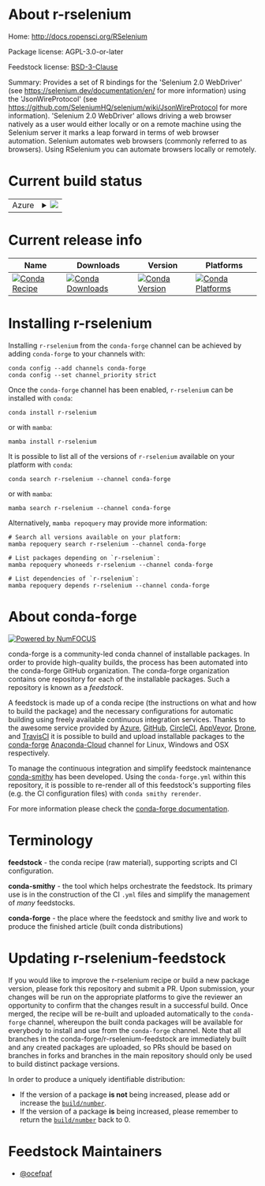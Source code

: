 About r-rselenium
=================

Home: http://docs.ropensci.org/RSelenium

Package license: AGPL-3.0-or-later

Feedstock license: [BSD-3-Clause](https://github.com/conda-forge/r-rselenium-feedstock/blob/main/LICENSE.txt)

Summary: Provides a set of R bindings for the 'Selenium 2.0 WebDriver' (see <https://selenium.dev/documentation/en/> for more information) using the 'JsonWireProtocol' (see <https://github.com/SeleniumHQ/selenium/wiki/JsonWireProtocol> for more information). 'Selenium 2.0 WebDriver' allows driving a web browser natively as a user would either locally or on a remote machine using the Selenium server it marks a leap forward in terms of web browser automation. Selenium automates web browsers (commonly referred to as browsers). Using RSelenium you can automate browsers locally or remotely.

Current build status
====================


<table>
    
  <tr>
    <td>Azure</td>
    <td>
      <details>
        <summary>
          <a href="https://dev.azure.com/conda-forge/feedstock-builds/_build/latest?definitionId=13587&branchName=main">
            <img src="https://dev.azure.com/conda-forge/feedstock-builds/_apis/build/status/r-rselenium-feedstock?branchName=main">
          </a>
        </summary>
        <table>
          <thead><tr><th>Variant</th><th>Status</th></tr></thead>
          <tbody><tr>
              <td>linux_64_r_base4.1</td>
              <td>
                <a href="https://dev.azure.com/conda-forge/feedstock-builds/_build/latest?definitionId=13587&branchName=main">
                  <img src="https://dev.azure.com/conda-forge/feedstock-builds/_apis/build/status/r-rselenium-feedstock?branchName=main&jobName=linux&configuration=linux_64_r_base4.1" alt="variant">
                </a>
              </td>
            </tr><tr>
              <td>linux_64_r_base4.2</td>
              <td>
                <a href="https://dev.azure.com/conda-forge/feedstock-builds/_build/latest?definitionId=13587&branchName=main">
                  <img src="https://dev.azure.com/conda-forge/feedstock-builds/_apis/build/status/r-rselenium-feedstock?branchName=main&jobName=linux&configuration=linux_64_r_base4.2" alt="variant">
                </a>
              </td>
            </tr><tr>
              <td>osx_64_r_base4.1</td>
              <td>
                <a href="https://dev.azure.com/conda-forge/feedstock-builds/_build/latest?definitionId=13587&branchName=main">
                  <img src="https://dev.azure.com/conda-forge/feedstock-builds/_apis/build/status/r-rselenium-feedstock?branchName=main&jobName=osx&configuration=osx_64_r_base4.1" alt="variant">
                </a>
              </td>
            </tr><tr>
              <td>osx_64_r_base4.2</td>
              <td>
                <a href="https://dev.azure.com/conda-forge/feedstock-builds/_build/latest?definitionId=13587&branchName=main">
                  <img src="https://dev.azure.com/conda-forge/feedstock-builds/_apis/build/status/r-rselenium-feedstock?branchName=main&jobName=osx&configuration=osx_64_r_base4.2" alt="variant">
                </a>
              </td>
            </tr>
          </tbody>
        </table>
      </details>
    </td>
  </tr>
</table>

Current release info
====================

| Name | Downloads | Version | Platforms |
| --- | --- | --- | --- |
| [![Conda Recipe](https://img.shields.io/badge/recipe-r--rselenium-green.svg)](https://anaconda.org/conda-forge/r-rselenium) | [![Conda Downloads](https://img.shields.io/conda/dn/conda-forge/r-rselenium.svg)](https://anaconda.org/conda-forge/r-rselenium) | [![Conda Version](https://img.shields.io/conda/vn/conda-forge/r-rselenium.svg)](https://anaconda.org/conda-forge/r-rselenium) | [![Conda Platforms](https://img.shields.io/conda/pn/conda-forge/r-rselenium.svg)](https://anaconda.org/conda-forge/r-rselenium) |

Installing r-rselenium
======================

Installing `r-rselenium` from the `conda-forge` channel can be achieved by adding `conda-forge` to your channels with:

```
conda config --add channels conda-forge
conda config --set channel_priority strict
```

Once the `conda-forge` channel has been enabled, `r-rselenium` can be installed with `conda`:

```
conda install r-rselenium
```

or with `mamba`:

```
mamba install r-rselenium
```

It is possible to list all of the versions of `r-rselenium` available on your platform with `conda`:

```
conda search r-rselenium --channel conda-forge
```

or with `mamba`:

```
mamba search r-rselenium --channel conda-forge
```

Alternatively, `mamba repoquery` may provide more information:

```
# Search all versions available on your platform:
mamba repoquery search r-rselenium --channel conda-forge

# List packages depending on `r-rselenium`:
mamba repoquery whoneeds r-rselenium --channel conda-forge

# List dependencies of `r-rselenium`:
mamba repoquery depends r-rselenium --channel conda-forge
```


About conda-forge
=================

[![Powered by
NumFOCUS](https://img.shields.io/badge/powered%20by-NumFOCUS-orange.svg?style=flat&colorA=E1523D&colorB=007D8A)](https://numfocus.org)

conda-forge is a community-led conda channel of installable packages.
In order to provide high-quality builds, the process has been automated into the
conda-forge GitHub organization. The conda-forge organization contains one repository
for each of the installable packages. Such a repository is known as a *feedstock*.

A feedstock is made up of a conda recipe (the instructions on what and how to build
the package) and the necessary configurations for automatic building using freely
available continuous integration services. Thanks to the awesome service provided by
[Azure](https://azure.microsoft.com/en-us/services/devops/), [GitHub](https://github.com/),
[CircleCI](https://circleci.com/), [AppVeyor](https://www.appveyor.com/),
[Drone](https://cloud.drone.io/welcome), and [TravisCI](https://travis-ci.com/)
it is possible to build and upload installable packages to the
[conda-forge](https://anaconda.org/conda-forge) [Anaconda-Cloud](https://anaconda.org/)
channel for Linux, Windows and OSX respectively.

To manage the continuous integration and simplify feedstock maintenance
[conda-smithy](https://github.com/conda-forge/conda-smithy) has been developed.
Using the ``conda-forge.yml`` within this repository, it is possible to re-render all of
this feedstock's supporting files (e.g. the CI configuration files) with ``conda smithy rerender``.

For more information please check the [conda-forge documentation](https://conda-forge.org/docs/).

Terminology
===========

**feedstock** - the conda recipe (raw material), supporting scripts and CI configuration.

**conda-smithy** - the tool which helps orchestrate the feedstock.
                   Its primary use is in the construction of the CI ``.yml`` files
                   and simplify the management of *many* feedstocks.

**conda-forge** - the place where the feedstock and smithy live and work to
                  produce the finished article (built conda distributions)


Updating r-rselenium-feedstock
==============================

If you would like to improve the r-rselenium recipe or build a new
package version, please fork this repository and submit a PR. Upon submission,
your changes will be run on the appropriate platforms to give the reviewer an
opportunity to confirm that the changes result in a successful build. Once
merged, the recipe will be re-built and uploaded automatically to the
`conda-forge` channel, whereupon the built conda packages will be available for
everybody to install and use from the `conda-forge` channel.
Note that all branches in the conda-forge/r-rselenium-feedstock are
immediately built and any created packages are uploaded, so PRs should be based
on branches in forks and branches in the main repository should only be used to
build distinct package versions.

In order to produce a uniquely identifiable distribution:
 * If the version of a package **is not** being increased, please add or increase
   the [``build/number``](https://docs.conda.io/projects/conda-build/en/latest/resources/define-metadata.html#build-number-and-string).
 * If the version of a package **is** being increased, please remember to return
   the [``build/number``](https://docs.conda.io/projects/conda-build/en/latest/resources/define-metadata.html#build-number-and-string)
   back to 0.

Feedstock Maintainers
=====================

* [@ocefpaf](https://github.com/ocefpaf/)

